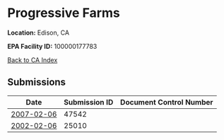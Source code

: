 # Progressive Farms

**Location:** Edison, CA

**EPA Facility ID:** 100000177783

[Back to CA Index](../../index.md)

## Submissions

| Date | Submission ID | Document Control Number |
|------|--------------|-------------------------|
| [2007-02-06](submissions/47542.md) | 47542 |  |
| [2002-02-06](submissions/25010.md) | 25010 |  |
